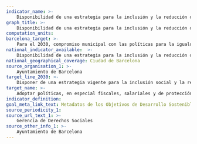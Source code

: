 ```yaml
---
indicator_name: >-
    Disponibilidad de una estrategia para la inclusión y la reducción de las desigualdades sociales
graph_title: >-
    Disponibilidad de una estrategia para la inclusión y la reducción de las desigualdades sociales
computation_units: 
barcelona_target: >-
    Para el 2030, compromiso municipal con las políticas para la igualdad y la inclusión social
national_indicator_available:  >-
    Disponibilidad de una estrategia para la inclusión y la reducción de las desigualdades sociales
national_geographical_coverage: Ciudad de Barcelona 
source_organisation_1: >-
    Ayuntamiento de Barcelona
target_line_2030: >-
    Disponer de una estrategia vigente para la inclusión social y la reducción de las desigualdades
target_name: >-
    Adoptar políticas, en especial fiscales, salariales y de protección social, y lograr progresivamente una mayor igualdad
indicator_definition:
goal_meta_link_text: Metadatos de los Objetivos de Desarrollo Sostenible de las Naciones Unidas (pdf 894kB)
source_periodicity_1: 
source_url_text_1: >-
    Gerencia de Derechos Sociales
source_other_info_1: >-
    Ayuntamiento de Barcelona
---
```

